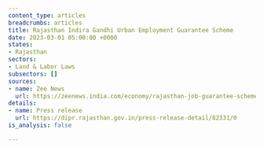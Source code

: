 ```yaml
---
content_type: articles
breadcrumbs: articles
title: Rajasthan Indira Gandhi Urban Employment Guarantee Scheme
date: 2023-03-01 05:00:00 +0000
states:
- Rajasthan
sectors:
- Land & Labor Laws
subsectors: []
sources:
- name: Zee News
  url: https://zeenews.india.com/economy/rajasthan-job-guarantee-scheme-number-of-workdays-increased-from-100-to-125-days-under-indira-gandhi-urban-employment-guarantee-scheme-2576655.html
details:
- name: Press release
  url: https://dipr.rajasthan.gov.in/press-release-detail/82331/0
is_analysis: false

---
```


